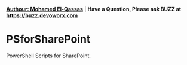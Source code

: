 **[Authour: Mohamed El-Qassas](https://devoworx.com)** | 
**Have a Question, Please ask BUZZ at https://buzz.devoworx.com**
# PSforSharePoint
PowerShell Scripts for SharePoint.
